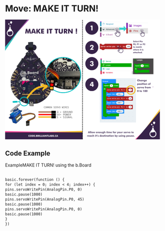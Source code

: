 # Move:  MAKE IT TURN!

![Mkt_Turn_Servo-EN](https://github.com/Brilliant-Labs/code.bl/blob/code_alpha/packaged/docs/static/mb/projects/bboard-tutorials-cards/5_Move/Move6/Mkt_Turn_Servo-EN.png?raw=true "Mkt_Turn_Servo-EN")

## Code Example
 
ExampleMAKE IT TURN! using the b.Board

```blocks

basic.forever(function () {
for (let index = 0; index < 4; index++) {
pins.servoWritePin(AnalogPin.P0, 0)
basic.pause(1000)
pins.servoWritePin(AnalogPin.P0, 45)
basic.pause(1000)
pins.servoWritePin(AnalogPin.P0, 0)
basic.pause(1000)
}
})

```